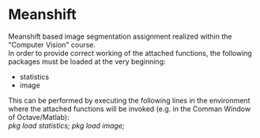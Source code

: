 # Meanshift
Meanshift based image segmentation assignment realized within the "Computer Vision" course.
<br/>
In order to provide correct working of the attached functions, the following packages must be loaded at the very beginning:
<ul>
  <li>statistics</li>
  <li>image</li>
</ul>  

This can be performed by executing the following lines in the environment where the attached functions will be invoked (e.g. in the Comman Window of Octave/Matlab):<br/>
<i>pkg load statistics;</i>
<i>pkg load image;</i>

